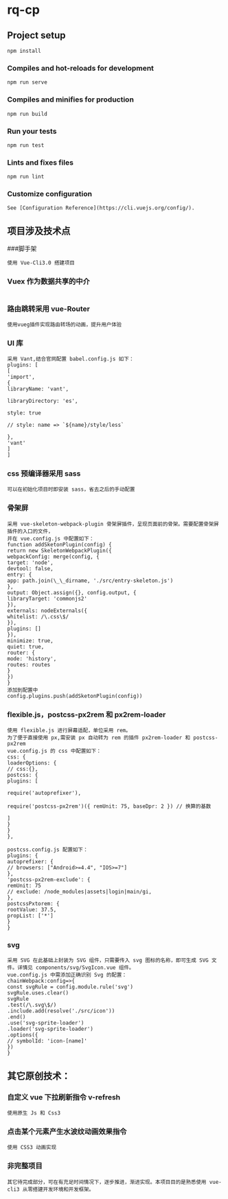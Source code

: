 # rq-cp

## Project setup

```
npm install
```

### Compiles and hot-reloads for development

```
npm run serve
```

### Compiles and minifies for production

```
npm run build
```

### Run your tests

```
npm run test
```

### Lints and fixes files

```
npm run lint
```

### Customize configuration

```
See [Configuration Reference](https://cli.vuejs.org/config/).
```

## 项目涉及技术点

###脚手架

```
使用 Vue-Cli3.0 搭建项目
```

### Vuex 作为数据共享的中介

```

```

### 路由跳转采用 vue-Router

```
使用vueg插件实现路由转场的动画，提升用户体验
```

### UI 库

```
采用 Vant,结合官网配置 babel.config.js 如下：
plugins: [
[
'import',
{
libraryName: 'vant',

libraryDirectory: 'es',

style: true

// style: name => `${name}/style/less`

},
'vant'
]
]
```

### css 预编译器采用 sass

```
可以在初始化项目时即安装 sass，省去之后的手动配置
```

### 骨架屏

```
采用 vue-skeleton-webpack-plugin 骨架屏插件，呈现页面前的骨架。需要配置骨架屏插件的入口的文件，
并在 vue.config.js 中配置如下：
function addSketonPlugin(config) {
return new SkeletonWebpackPlugin({
webpackConfig: merge(config, {
target: 'node',
devtool: false,
entry: {
app: path.join(\_\_dirname, './src/entry-skeleton.js')
},
output: Object.assign({}, config.output, {
libraryTarget: 'commonjs2'
}),
externals: nodeExternals({
whitelist: /\.css\$/
}),
plugins: []
}),
minimize: true,
quiet: true,
router: {
mode: 'history',
routes: routes
}
})
}
添加到配置中
config.plugins.push(addSketonPlugin(config))
```

### flexible.js，postcss-px2rem 和 px2rem-loader

```
使用 flexible.js 进行屏幕适配，单位采用 rem。
为了便于直接使用 px,需安装 px 自动转为 rem 的插件 px2rem-loader 和 postcss-px2rem
vue.config.js 的 css 中配置如下：
css: {
loaderOptions: {
// css:{},
postcss: {
plugins: [

require('autoprefixer'),

require('postcss-px2rem')({ remUnit: 75, baseDpr: 2 }) // 换算的基数

]
}
}
},

postcss.config.js 配置如下：
plugins: {
autoprefixer: {
// browsers: ["Android>=4.4", "IOS>=7"]
},
'postcss-px2rem-exclude': {
remUnit: 75
// exclude: /node_modules|assets|login|main/gi,
},
postcssPxtorem: {
rootValue: 37.5,
propList: ['*']
}
}
```

### svg

```
采用 SVG 在此基础上封装为 SVG 组件，只需要传入 svg 图标的名称，即可生成 SVG 文件。详情见 components/svg/SvgIcon.vue 组件。
vue.config.js 中需添加正确识别 Svg 的配置：
chainWebpack:config=>{
const svgRule = config.module.rule('svg')
svgRule.uses.clear()
svgRule
.test(/\.svg\$/)
.include.add(resolve('./src/icon'))
.end()
.use('svg-sprite-loader')
.loader('svg-sprite-loader')
.options({
// symbolId: 'icon-[name]'
})
}
```

## 其它原创技术：

### 自定义 vue 下拉刷新指令 v-refresh

```
使用原生 Js 和 Css3
```

### 点击某个元素产生水波纹动画效果指令

```
使用 CSS3 动画实现
```

### 非完整项目

```
其它待完成部分，可在有充足时间情况下，逐步推进，渐进实现。本项目目的是熟悉使用 vue-cli3 从零搭建开发环境和开发框架。
```
